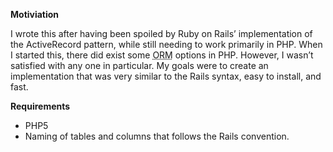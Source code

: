 ---
---
**Motiviation**

I wrote this after having been spoiled by Ruby on Rails’ implementation
of the ActiveRecord pattern, while still needing to work primarily in
PHP. When I started this, there did exist some
<acronym title="Object-relational mapping">ORM</acronym> options in PHP.
However, I wasn’t satisfied with any one in particular. My goals were to
create an implementation that was very similar to the Rails syntax, easy
to install, and fast.

**Requirements**

-   PHP5
-   Naming of tables and columns that follows the Rails convention.
